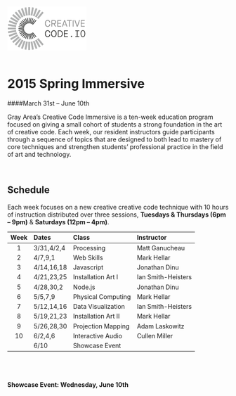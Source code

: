 ![](img/ccio.png)  
<br>

# 2015 Spring Immersive
####March 31st – June 10th 

Gray Area’s Creative Code Immersive is a ten-week education program focused on giving a small cohort of students a strong foundation in the art of creative code. Each week, our resident instructors guide participants through a sequence of topics that are designed to both lead to mastery of core techniques and strengthen students’ professional practice in the field of art and technology.

<br>

## Schedule

Each week focuses on a new creative creative code technique with 10 hours of
instruction distributed over three sessions, **Tuesdays & Thursdays (6pm – 9pm)** & **Saturdays (12pm – 4pm)**.


| Week | Dates | Class | Instructor |
| :----: | :----- | :----- | :---------- |
| 1 | 3/31,4/2,4 | Processing | Matt Ganucheau |
| 2 | 4/7,9,1 | Web Skills  | Mark Hellar |
| 3 | 4/14,16,18 | Javascript | Jonathan Dinu |
| 4 | 4/21,23,25 | Installation Art I | Ian Smith-Heisters |
| 5 | 4/28,30,2 | Node.js | Jonathan Dinu |
| 6 | 5/5,7,9 | Physical Computing | Mark Hellar |
| 7 | 5/12,14,16 | Data Visualization | Ian Smith-Heisters |
| 8 | 5/19,21,23 | Installation Art II | Mark Hellar |
| 9 | 5/26,28,30 | Projection Mapping | Adam Laskowitz |
| 10 | 6/2,4,6 | Interactive Audio | Cullen Miller |
|  | 6/10| Showcase Event |  |

<br>
<br>

#### Showcase Event:   Wednesday, June 10th
